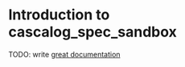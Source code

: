 # Introduction to cascalog_spec_sandbox

TODO: write [great documentation](http://jacobian.org/writing/great-documentation/what-to-write/)
